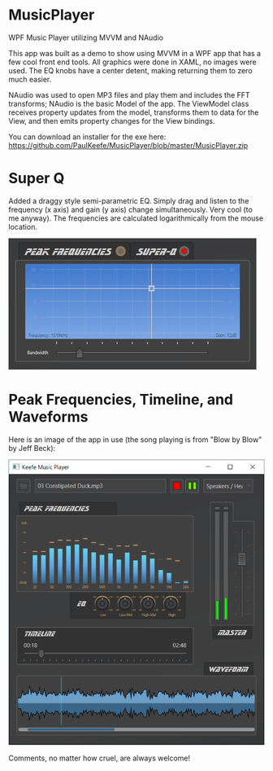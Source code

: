 # MusicPlayer
WPF Music Player utilizing MVVM and NAudio

This app was built as a demo to show using MVVM in a WPF app that has a few cool front end tools. All graphics were done in XAML, no images were used. The EQ knobs have a center detent, making returning them to zero much easier.

NAudio was used to open MP3 files and play them and includes the FFT transforms; NAudio is the basic Model of the app. The ViewModel class receives property updates from the model, transforms them to data for the View, and then emits property changes for the View bindings.

You can download an installer for the exe here: https://github.com/PaulKeefe/MusicPlayer/blob/master/MusicPlayer.zip 

# Super Q
Added a draggy style semi-parametric EQ. Simply drag and listen to the frequency (x axis) and gain (y axis) change simultaneously. Very cool (to me anyway). The frequencies are calculated logarithmically from the mouse location.

![Super Q](https://github.com/PaulKeefe/MusicPlayer/blob/master/superQ.png)

# Peak Frequencies, Timeline, and Waveforms
Here is an image of the app in use (the song playing is from "Blow by Blow" by Jeff Beck):

![Keefe Music Player](https://github.com/PaulKeefe/MusicPlayer/blob/master/wpf_music_player.png)


Comments, no matter how cruel, are always welcome!
